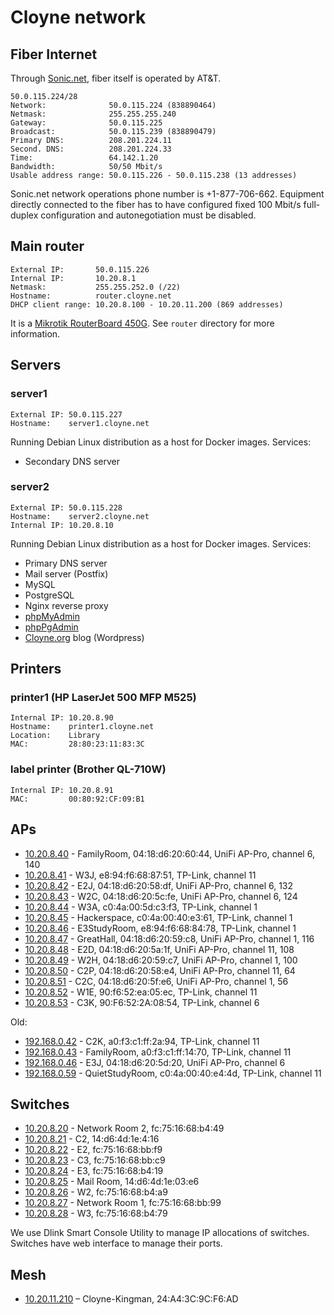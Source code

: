 # Cloyne network

## Fiber Internet

Through [Sonic.net](http://sonic.net/), fiber itself is operated by AT&T.

    50.0.115.224/28
    Network:              50.0.115.224 (838890464)
    Netmask:              255.255.255.240
    Gateway:              50.0.115.225
    Broadcast:            50.0.115.239 (838890479)
    Primary DNS:          208.201.224.11
    Second. DNS:          208.201.224.33
    Time:                 64.142.1.20
    Bandwidth:            50/50 Mbit/s
    Usable address range: 50.0.115.226 - 50.0.115.238 (13 addresses)

Sonic.net network operations phone number is +1-877-706-662. Equipment directly connected to the fiber has to have configured fixed 100 Mbit/s full-duplex configuration and autonegotiation must be disabled.

## Main router

    External IP:       50.0.115.226
    Internal IP:       10.20.8.1
    Netmask:           255.255.252.0 (/22)
    Hostname:          router.cloyne.net
    DHCP client range: 10.20.8.100 - 10.20.11.200 (869 addresses)

It is a [Mikrotik RouterBoard 450G](http://routerboard.com/RB450G). See `router` directory for more information.

## Servers

### server1 ###

    External IP: 50.0.115.227
    Hostname:    server1.cloyne.net

Running Debian Linux distribution as a host for Docker images. Services:
 * Secondary DNS server

### server2 ###

    External IP: 50.0.115.228
    Hostname:    server2.cloyne.net
    Internal IP: 10.20.8.10

Running Debian Linux distribution as a host for Docker images. Services:
 * Primary DNS server
 * Mail server (Postfix)
 * MySQL
 * PostgreSQL
 * Nginx reverse proxy
 * [phpMyAdmin](http://cloyne.net/phpmyadmin/)
 * [phpPgAdmin](http://cloyne.net/phppgadmin/)
 * [Cloyne.org](http://cloyne.org) blog (Wordpress)

## Printers

### printer1 (HP LaserJet 500 MFP M525) ###

    Internal IP: 10.20.8.90
    Hostname:    printer1.cloyne.net
    Location:    Library
    MAC:         28:80:23:11:83:3C

### label printer (Brother QL-710W) ###

    Internal IP: 10.20.8.91
    MAC:         00:80:92:CF:09:B1

## APs

 * [10.20.8.40](http://10.20.8.40) - FamilyRoom, 04:18:d6:20:60:44, UniFi AP-Pro, channel 6, 140
 * [10.20.8.41](http://10.20.8.41) - W3J, e8:94:f6:68:87:51, TP-Link, channel 11
 * [10.20.8.42](http://10.20.8.42) - E2J, 04:18:d6:20:58:df, UniFi AP-Pro, channel 6, 132
 * [10.20.8.43](http://10.20.8.43) - W2C, 04:18:d6:20:5c:fe, UniFi AP-Pro, channel 6, 124
 * [10.20.8.44](http://10.20.8.44) - W3A, c0:4a:00:5d:c3:f3, TP-Link, channel 1
 * [10.20.8.45](http://10.20.8.45) - Hackerspace, c0:4a:00:40:e3:61, TP-Link, channel 1
 * [10.20.8.46](http://10.20.8.46) - E3StudyRoom, e8:94:f6:68:84:78, TP-Link, channel 1
 * [10.20.8.47](http://10.20.8.47) - GreatHall, 04:18:d6:20:59:c8, UniFi AP-Pro, channel 1, 116
 * [10.20.8.48](http://10.20.8.48) - E2D, 04:18:d6:20:5a:1f, UniFi AP-Pro, channel 11, 108
 * [10.20.8.49](http://10.20.8.49) - W2H, 04:18:d6:20:59:c7, UniFi AP-Pro, channel 1, 100
 * [10.20.8.50](http://10.20.8.50) - C2P, 04:18:d6:20:58:e4, UniFi AP-Pro, channel 11, 64
 * [10.20.8.51](http://10.20.8.51) - C2C, 04:18:d6:20:5f:e6, UniFi AP-Pro, channel 1, 56
 * [10.20.8.52](http://10.20.8.52) - W1E, 90:f6:52:ea:05:ec, TP-Link, channel 11
 * [10.20.8.53](http://10.20.8.53) - C3K, 90:F6:52:2A:08:54, TP-Link, channel 6

Old:

 * [192.168.0.42](http://192.168.0.42) - C2K, a0:f3:c1:ff:2a:94, TP-Link, channel 11
 * [192.168.0.43](http://192.168.0.43) - FamilyRoom, a0:f3:c1:ff:14:70,  TP-Link, channel 11
 * [192.168.0.46](http://192.168.0.46) - E3J, 04:18:d6:20:5d:20, UniFi AP-Pro, channel 6
 * [192.168.0.59](http://192.168.0.59) - QuietStudyRoom, c0:4a:00:40:e4:4d, TP-Link, channel 11

## Switches

 * [10.20.8.20](http://10.20.8.20) - Network Room 2, fc:75:16:68:b4:49
 * [10.20.8.21](http://10.20.8.21) - C2, 14:d6:4d:1e:4:16
 * [10.20.8.22](http://10.20.8.22) - E2, fc:75:16:68:bb:f9
 * [10.20.8.23](http://10.20.8.23) - C3, fc:75:16:68:bb:c9
 * [10.20.8.24](http://10.20.8.24) - E3, fc:75:16:68:b4:19
 * [10.20.8.25](http://10.20.8.25) - Mail Room, 14:d6:4d:1e:03:e6
 * [10.20.8.26](http://10.20.8.26) - W2, fc:75:16:68:b4:a9
 * [10.20.8.27](http://10.20.8.27) - Network Room 1, fc:75:16:68:bb:99
 * [10.20.8.28](http://10.20.8.28) - W3, fc:75:16:68:b4:79

We use Dlink Smart Console Utility to manage IP allocations of switches. Switches have web interface to manage their ports.

## Mesh

 * [10.20.11.210](http://10.20.11.210) – Cloyne-Kingman, 24:A4:3C:9C:F6:AD
